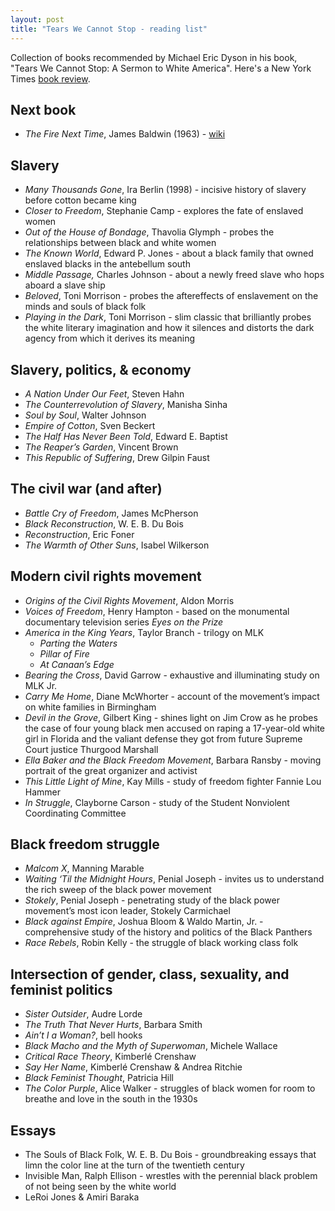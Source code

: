 ```yaml
---
layout: post
title: "Tears We Cannot Stop - reading list"
---
```


Collection of books recommended by Michael Eric Dyson in his book, "Tears We Cannot Stop: A Sermon to White America". Here's a New York Times [book review](https://www.nytimes.com/2017/01/12/books/review/tears-we-cannot-stop-michael-eric-dyson.html).

## Next book

* *The Fire Next Time*, James Baldwin (1963) - [wiki](https://en.wikipedia.org/wiki/The_Fire_Next_Time)


## Slavery

* *Many Thousands Gone*, Ira Berlin (1998) - incisive history of slavery before cotton became king
* *Closer to Freedom*, Stephanie Camp - explores the fate of enslaved women
* *Out of the House of Bondage*, Thavolia Glymph - probes the relationships between black and white women
* *The Known World*, Edward P. Jones - about a black family that owned enslaved blacks in the antebellum south
* *Middle Passage,* Charles Johnson - about a newly freed slave who hops aboard a slave ship
* *Beloved*, Toni Morrison - probes the aftereffects of enslavement on the minds and souls of black folk
* *Playing in the Dark*, Toni Morrison - slim classic that brilliantly probes the white literary imagination and how it silences and distorts the dark agency from which it derives its meaning


## Slavery, politics, & economy

* *A Nation Under Our Feet*, Steven Hahn
* *The Counterrevolution of Slavery*, Manisha Sinha
* *Soul by Soul*, Walter Johnson
* *Empire of Cotton*, Sven Beckert
* *The Half Has Never Been Told*, Edward E. Baptist
* *The Reaper’s Garden*, Vincent Brown
* *This Republic of Suffering*, Drew Gilpin Faust


## The civil war (and after)

* *Battle Cry of Freedom*, James McPherson
* *Black Reconstruction*, W. E. B. Du Bois
* *Reconstruction*, Eric Foner
* *The Warmth of Other Suns*, Isabel Wilkerson


## Modern civil rights movement

* *Origins of the Civil Rights Movement*, Aldon Morris
* *Voices of Freedom*, Henry Hampton - based on the monumental documentary television series *Eyes on the Prize*
* *America in the King Years*, Taylor Branch - trilogy on MLK
  * *Parting the Waters*
  * *Pillar of Fire*
  * *At Canaan’s Edge*
* *Bearing the Cross*, David Garrow - exhaustive and illuminating study on MLK Jr.
* *Carry Me Home*, Diane McWhorter - account of the movement’s impact on white families in Birmingham
* *Devil in the Grove*, Gilbert King - shines light on Jim Crow as he probes the case of four young black men accused on raping a 17-year-old white girl in Florida and the valiant defense they got from future Supreme Court justice Thurgood Marshall
* *Ella Baker and the Black Freedom Movement*, Barbara Ransby - moving portrait of the great organizer and activist
* *This Little Light of Mine*, Kay Mills - study of freedom fighter Fannie Lou Hammer
* *In Struggle*, Clayborne Carson - study of the Student Nonviolent Coordinating Committee


## Black freedom struggle

* *Malcom X*, Manning Marable
* *Waiting ‘Til the Midnight Hours*, Penial Joseph - invites us to understand the rich sweep of the black power movement
* *Stokely*, Penial Joseph - penetrating study of the black power movement’s most icon leader, Stokely Carmichael
* *Black against Empire*, Joshua Bloom & Waldo Martin, Jr. - comprehensive study of the history and politics of the Black Panthers
* *Race Rebels*, Robin Kelly - the struggle of black working class folk


## Intersection of gender, class, sexuality, and feminist politics

* *Sister Outsider*, Audre Lorde
* *The Truth That Never Hurts*, Barbara Smith
* *Ain’t I a Woman?*, bell hooks
* *Black Macho and the Myth of Superwoman*, Michele Wallace
* *Critical Race Theory*, Kimberlé Crenshaw
* *Say Her Name*, Kimberlé Crenshaw & Andrea Ritchie
* *Black Feminist Thought*, Patricia Hill
* *The Color Purple*, Alice Walker - struggles of black women for room to breathe and love in the south in the 1930s


## Essays

* The Souls of Black Folk, W. E. B. Du Bois - groundbreaking essays that limn the color line at the turn of the twentieth century
* Invisible Man, Ralph Ellison - wrestles with the perennial black problem of not being seen by the white world
* LeRoi Jones & Amiri Baraka
